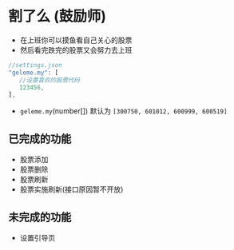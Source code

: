 <!--
 * @Author: xinghe
 * @LastEditors: xinghe
 * @Date: 2020-10-11 09:57:03
 * @FilePath: /geleme/README.md
 * @LastEditTime: 2020-10-11 20:20:33
 * @不想有bug xinghe@gaoding.com
-->
# 割了么 (鼓励师)

- 在上班你可以摸鱼看自己关心的股票
- 然后看完跌完的股票又会努力去上班

 ```js
 //settings.json
"geleme.my": [
    //设置喜欢的股票代码
    123456,
],
 ```

 - `geleme.my`(number[]) 默认为 `[300750, 601012, 600999, 600519]`

 ## 已完成的功能

-  股票添加
-  股票删除
-  股票刷新
-  股票实施刷新(接口原因暂不开放)

 ## 未完成的功能

-  设置引导页

